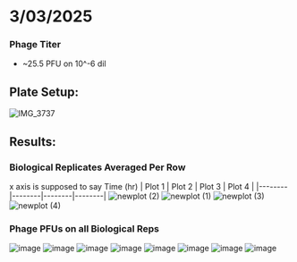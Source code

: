 # 3/03/2025

### Phage Titer
- ~25.5 PFU on 10^-6 dil

## Plate Setup:
![IMG_3737](https://github.com/user-attachments/assets/e503f97c-cd5d-4c54-aa68-f6a406110b69)

## Results:

### Biological Replicates Averaged Per Row 
x axis is supposed to say Time (hr)
| Plot 1 | Plot 2 | Plot 3 | Plot 4 | 
|--------|--------|--------|--------|
![newplot (2)](https://github.com/user-attachments/assets/1974fa55-b4f2-4b6a-becf-68e661a8b0ab)
![newplot (1)](https://github.com/user-attachments/assets/19be0122-9e03-49b7-9c87-fa8e66fc7576)
![newplot (3)](https://github.com/user-attachments/assets/dee9b190-ac42-426b-8f5a-34e8a3ba444e)
![newplot (4)](https://github.com/user-attachments/assets/efff7e38-6f64-4b99-8135-4f4b25991587)

### Phage PFUs on all Biological Reps
![image](https://github.com/user-attachments/assets/436d5b8c-fec6-449f-a524-7b8a9ef5794b)
![image](https://github.com/user-attachments/assets/c5034072-1aa8-4d24-9363-cca9b3bdc22f)
![image](https://github.com/user-attachments/assets/3e0e0772-c68a-45e5-b9d2-4547060bbda0)
![image](https://github.com/user-attachments/assets/7f4459dc-31cb-45ca-ab37-0fdf936083c4)
![image](https://github.com/user-attachments/assets/90006925-48c7-4a19-aa75-b7f84259ee53)
![image](https://github.com/user-attachments/assets/157e4520-76e0-4d02-a541-40eadb36532a)
![image](https://github.com/user-attachments/assets/34000073-add6-4ea5-b6e6-86afaef9cd1a)
![image](https://github.com/user-attachments/assets/84117085-1be0-4019-a1f6-f6ad700faa48)
